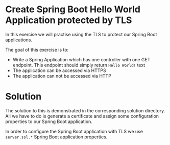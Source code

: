 # Create Spring Boot Hello World Application protected by TLS

In this exercise we will practise using the TLS to protect our 
Spring Boot applications. 

The goal of this exercise is to:

- Write a Spring Application which has one controller with one
  GET endpoint. This endpoint should simply return `Hello World!` text
- The application can be accessed via HTTPS
- The application can not be accessed via HTTP

# Solution

The solution to this is demonstrated in the 
corresponding solution directory. All we have to
do is generate a certificate and assign some
configuration properties to our Spring Boot application.

In order to configure the Spring Boot application with
TLS we use `server.ssl.*` Spring Boot application properties.

